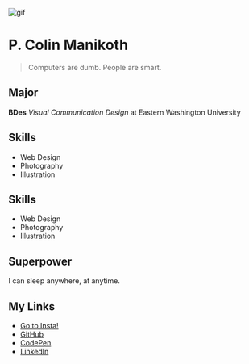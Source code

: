 ![gif](https://media.giphy.com/media/TgHosMP8OADYO6onsC/giphy.gif)

# P. Colin Manikoth

> Computers are dumb. People are smart.

## Major
**BDes** _Visual Communication Design_ at Eastern Washington University

## Skills
* Web Design
* Photography
* Illustration

## Skills
- Web Design
- Photography
- Illustration

## Superpower
I can sleep anywhere, at anytime. 

## My Links
* [Go to Insta!](https://instagram.com/pmanikoth)
* [GitHub](https://github.com/ewuweblab)
* [CodePen](https://codepen.io/manikoth)
* [LinkedIn](https://linked.com/pmanikoth)

